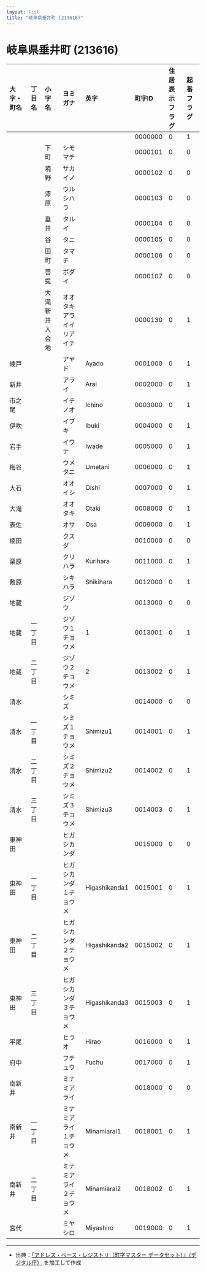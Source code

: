 ```yaml
---
layout: list
title: "岐阜県垂井町 (213616)"
---
```


# 岐阜県垂井町 (213616)

| 大字・町名 | 丁目名 | 小字名 | ヨミガナ | 英字 | 町字ID | 住居表示フラグ | 起番フラグ |
|:---|:---|:---|:---|:---|:---|:---|:---|
|  |  |  |  |  | 0000000 | 0 | 1 |
|  |  | 下町 | シモマチ |  | 0000101 | 0 | 0 |
|  |  | 境野 | サカイノ |  | 0000102 | 0 | 0 |
|  |  | 漆原 | ウルシハラ |  | 0000103 | 0 | 0 |
|  |  | 垂井 | タルイ |  | 0000104 | 0 | 0 |
|  |  | 谷 | タニ |  | 0000105 | 0 | 0 |
|  |  | 田町 | タマチ |  | 0000106 | 0 | 0 |
|  |  | 菩提 | ボダイ |  | 0000107 | 0 | 0 |
|  |  | 大滝新井入会地 | オオタキアライイリアイチ |  | 0000130 | 0 | 1 |
| 綾戸 |  |  | アヤド | Ayado | 0001000 | 0 | 1 |
| 新井 |  |  | アライ | Arai | 0002000 | 0 | 1 |
| 市之尾 |  |  | イチノオ | Ichino | 0003000 | 0 | 1 |
| 伊吹 |  |  | イブキ | Ibuki | 0004000 | 0 | 1 |
| 岩手 |  |  | イワテ | Iwade | 0005000 | 0 | 1 |
| 梅谷 |  |  | ウメタニ | Umetani | 0006000 | 0 | 1 |
| 大石 |  |  | オオイシ | Oishi | 0007000 | 0 | 1 |
| 大滝 |  |  | オオタキ | Otaki | 0008000 | 0 | 1 |
| 表佐 |  |  | オサ | Osa | 0009000 | 0 | 1 |
| 楠田 |  |  | クスダ |  | 0010000 | 0 | 0 |
| 栗原 |  |  | クリハラ | Kurihara | 0011000 | 0 | 1 |
| 敷原 |  |  | シキハラ | Shikihara | 0012000 | 0 | 1 |
| 地蔵 |  |  | ジゾウ |  | 0013000 | 0 | 0 |
| 地蔵 | 一丁目 |  | ジゾウ１チョウメ | 1 | 0013001 | 0 | 1 |
| 地蔵 | 二丁目 |  | ジゾウ２チョウメ | 2 | 0013002 | 0 | 1 |
| 清水 |  |  | シミズ |  | 0014000 | 0 | 0 |
| 清水 | 一丁目 |  | シミズ１チョウメ | Shimizu1 | 0014001 | 0 | 1 |
| 清水 | 二丁目 |  | シミズ２チョウメ | Shimizu2 | 0014002 | 0 | 1 |
| 清水 | 三丁目 |  | シミズ３チョウメ | Shimizu3 | 0014003 | 0 | 1 |
| 東神田 |  |  | ヒガシカンダ |  | 0015000 | 0 | 0 |
| 東神田 | 一丁目 |  | ヒガシカンダ１チョウメ | Higashikanda1 | 0015001 | 0 | 1 |
| 東神田 | 二丁目 |  | ヒガシカンダ２チョウメ | Higashikanda2 | 0015002 | 0 | 1 |
| 東神田 | 三丁目 |  | ヒガシカンダ３チョウメ | Higashikanda3 | 0015003 | 0 | 1 |
| 平尾 |  |  | ヒラオ | Hirao | 0016000 | 0 | 1 |
| 府中 |  |  | フチュウ | Fuchu | 0017000 | 0 | 1 |
| 南新井 |  |  | ミナミアライ |  | 0018000 | 0 | 0 |
| 南新井 | 一丁目 |  | ミナミアライ１チョウメ | Minamiarai1 | 0018001 | 0 | 1 |
| 南新井 | 二丁目 |  | ミナミアライ２チョウメ | Minamiarai2 | 0018002 | 0 | 1 |
| 宮代 |  |  | ミヤシロ | Miyashiro | 0019000 | 0 | 1 |

---

- 出典：[「アドレス・ベース・レジストリ（町字マスター データセット）』（デジタル庁）](https://www.digital.go.jp/policies/base_registry_address/) を加工して作成
